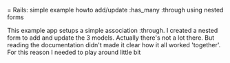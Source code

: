 = Rails: simple example howto add/update :has_many :through using nested forms

This example app setups a simple association :through. I created a nested form to add and update the 3 models. Actually there's not a lot there. But reading the documentation didn't made it clear how it all worked 'together'. For this reason I needed to play around little bit

